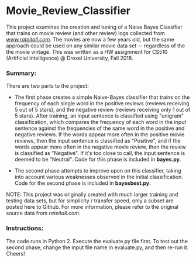 # Movie_Review_Classifier
This project examines the creation and tuning of a Naive Bayes Classifier that trains on movie review (and other review) logs collected from _www.rateitall.com_.  The movies are now a few years old, but the same approach could be used on any similar movie data set -- regardless of the the movie vintage.  This was written as a HW assignment for CS510 (Artificial Intelligence) @ Drexel University, Fall 2018.

### Summary:

There are two parts to the project:

- The first phase creates a simple Naive-Bayes classifier that trains on the frequency of each single word in the positive reviews (reviews receiving 5 out of 5 stars), and the negative review (reviews receiving only 1 out of 5 stars).  After training, an input sentence is classified using "unigram" classification, which compares the frequency of each word in the input sentence against the frequencies of the same word in the positive and negative reviews.  If the words appear more often in the positive movie reviews, then the input sentence is classified as "Positive", and if the words appear more often in the negative movie review, then the review is classified as "Negative".  If it's too close to call, the input sentence is deemed to be "Neutral".  Code for this phase is included in __bayes.py__.

- The second phase attempts to improve upon on this classifier, taking into account various weaknesses observed in the initial classification.  Code for the second phase is included in __bayesbest.py__.

NOTE: This project was originally created with much larger training and testing data sets, but for simplicity / transfer speed, only a subset are posted here to Github.  For more information, please refer to the original source data from _rateitall.com_.

### Instructions:

The code runs in Python 2.  Execute the evaluate.py file first.  To test out the second phase, change the input file name in evaluate.py, and then re-run it.  Cheers!
